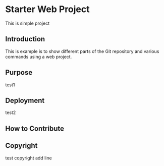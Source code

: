 # Starter Web Project
This is simple project

## Introduction
This is example is to show different parts of the Git repository and various commands using a web project.

## Purpose
test1

## Deployment
test2

## How to Contribute

## Copyright
test copyright
add line